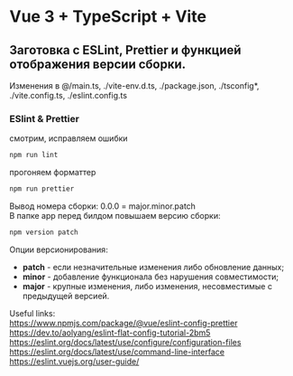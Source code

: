 # Vue 3 + TypeScript + Vite
## Заготовка с ESLint, Prettier и функцией отображения версии сборки.

Изменения в @/main.ts, ./vite-env.d.ts, ./package.json, ./tsconfig*, ./vite.config.ts, ./eslint.config.ts



### ESlint & Prettier
смотрим, исправляем ошибки
```sh
npm run lint
```
прогоняем форматтер
```sh
npm run prettier
```

Вывод номера сборки:
0.0.0 = major.minor.patch \
В папке app перед билдом повышаем версию сборки:
```sh
npm version patch
```
Опции версионирования:
- **patch** - если незначительные изменения либо обновление данных;
- **minor** - добавление функционала без нарушения совместимости;
- **major** - крупные изменения, либо изменения, несовместимые с предыдущей версией.


Useful links:  
https://www.npmjs.com/package/@vue/eslint-config-prettier  
https://dev.to/aolyang/eslint-flat-config-tutorial-2bm5  
https://eslint.org/docs/latest/use/configure/configuration-files  
https://eslint.org/docs/latest/use/command-line-interface  
https://eslint.vuejs.org/user-guide/

